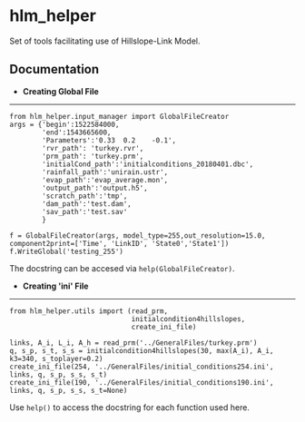 # hlm_helper 

Set of tools facilitating use of Hillslope-Link Model. 
<br>

## Documentation 

 * **Creating Global File** 
---

    from hlm_helper.input_manager import GlobalFileCreator
    args = {'begin':1522584000, 
            'end':1543665600, 
            'Parameters':'0.33  0.2    -0.1', 
            'rvr_path': 'turkey.rvr', 
            'prm_path': 'turkey.prm', 
            'initialCond_path':'initialconditions_20180401.dbc', 
            'rainfall_path':'unirain.ustr', 
            'evap_path':'evap_average.mon', 
            'output_path':'output.h5', 
            'scratch_path':'tmp',
            'dam_path':'test.dam',
            'sav_path':'test.sav'
            }

    f = GlobalFileCreator(args, model_type=255,out_resolution=15.0, component2print=['Time', 'LinkID', 'State0','State1'])
    f.WriteGlobal('testing_255')



The docstring can be accesed via `help(GlobalFileCreator)`.

 * **Creating 'ini' File** 
---

    from hlm_helper.utils import (read_prm,
                                  initialcondition4hillslopes, 
                                  create_ini_file)

    links, A_i, L_i, A_h = read_prm('../GeneralFiles/turkey.prm')
    q, s_p, s_t, s_s = initialcondition4hillslopes(30, max(A_i), A_i, k3=340, s_toplayer=0.2)
    create_ini_file(254, '../GeneralFiles/initial_conditions254.ini', links, q, s_p, s_s, s_t)
    create_ini_file(190, '../GeneralFiles/initial_conditions190.ini', links, q, s_p, s_s, s_t=None)


Use `help()` to access the docstring for each function used here.  

